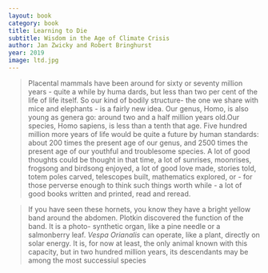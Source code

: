 ```yaml
---
layout: book
category: book
title: Learning to Die
subtitle: Wisdom in the Age of Climate Crisis
author: Jan Zwicky and Robert Bringhurst
year: 2019
image: ltd.jpg
---
```

> Placental mammals have been around for sixty or
seventy million years - quite a while by huma
dards, but less than two per cent of the life of life itself.
So our kind of bodily structure- the one we share with
mice and elephants - is a fairly new idea. Our genus,
Homo, is also young as genera go: around two and a half
million years old.Our species, Homo sapiens, is less than a
tenth that age. Five hundred million more years of life
would be quite a future by human standards: about 200
times the present age of our genus, and 2500 times the
present age of our youthful and troublesome species. A
lot of good thoughts could be thought in that time, a lot
of sunrises, moonrises, frogsong and birdsong enjoyed,
a lot of good love made, stories told, totem poles carved,
telescopes built, mathematics explored, or - for those
perverse enough to think such things worth while - a
lot of good books written and printed, read and reread.


> If you have seen these hornets, you know
they have a bright yellow band around the abdomen.
Plotkin discovered the function of the band. It is a photo-
synthetic organ, like a pine needle or a salmonberry leaf.
_Vespa Orianalis_ can operate, like a plant, directly on solar
energy. It is, for now at least, the only animal known
with this capacity, but in two hundred million years, its
descendants may be among the most successiul species

